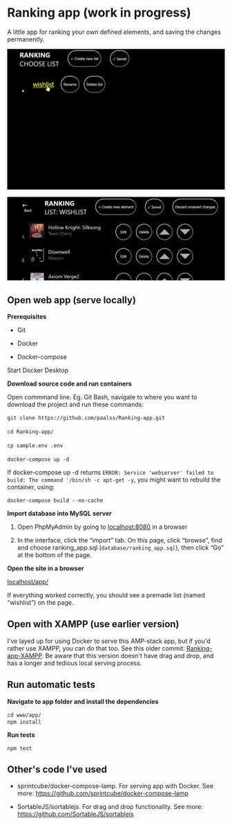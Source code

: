 # Ranking app (work in progress)
A little app for ranking your own defined elements, and saving the changes permanently.

![App_interaction](www/app/images/app/app-recording1.gif)

![App_interface](www/app/images/app/app.png)

## Open web app (serve locally)
**Prerequisites**

* Git

* Docker

* Docker-compose

Start Docker Desktop

**Download source code and run containers**

Open commmand line. Eg. Git Bash, navigate to where you want to download the project and run these commands:

```
git clone https://github.com/paalss/Ranking-app.git

cd Ranking-app/

cp sample.env .env

docker-compose up -d
```

If docker-compose up -d returns `ERROR: Service 'webserver' failed to build: The command '/bin/sh -c apt-get -y`, you might want to rebuild the container, using:

```
docker-compose build --no-cache
```

**Import database into MySQL server**

1. Open PhpMyAdmin by going to [localhost:8080](http://localhost:8080) in a browser

2. In the interface, click the “import” tab. On this page, click “browse”, find and choose ranking_app.sql (`database/ranking_app.sql`), then click “Go” at the bottom of the page.

**Open the site in a browser**

[localhost/app/](http://localhost/app/)

If everything worked correctly, you should see a premade list (named “wishlist”) on the page.

## Open with XAMPP (use earlier version)
I've layed up for using Docker to serve this AMP-stack app, but if you'd rather use XAMPP, you can do that too. See this older commit: [Ranking-app-XAMPP](https://github.com/paalss/Ranking-app/tree/e153adf208a48f6bcaf386fe152b34e114b68b43). Be aware that this version doesn't have drag and drop, and has a longer and tedious local serving process.

## Run automatic tests
**Navigate to app folder and install the dependencies**

```
cd www/app/
npm install
```

**Run tests**

```
npm test
```

## Other's code I've used
* sprintcube/docker-compose-lamp. For serving app with Docker. See more: https://github.com/sprintcube/docker-compose-lamp

* SortableJS/sortablejs. For drag and drop functionality. See more: https://github.com/SortableJS/sortablejs